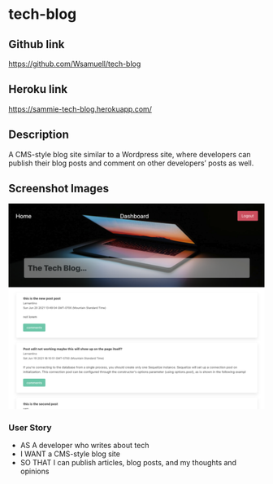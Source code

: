# tech-blog


## Github link 
https://github.com/Wsamuell/tech-blog

## Heroku link 
https://sammie-tech-blog.herokuapp.com/

## Description 
A CMS-style blog site similar to a Wordpress site, where developers can publish their blog posts and comment on other developers’ posts as well.


## Screenshot Images
![screenshots of tech-blog app](public/img/sc-1.png)


### User Story
* AS A developer who writes about tech
* I WANT a CMS-style blog site
* SO THAT I can publish articles, blog posts, and my thoughts and opinions

